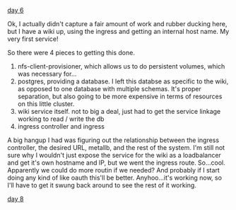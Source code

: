 [day 6](day_06.md)

Ok, I actually didn't capture a fair amount of work and rubber ducking here, but I have a wiki up, using the ingress and getting an internal host name. My very first service!

So there were 4 pieces to getting this done.
1) nfs-client-provisioner, which allows us to do persistent volumes, which was necessary for...
1) postgres, providing a database. I left this databse as specific to the wiki, as opposed to one database with multiple schemas. It's proper separation, but also going to be more expensive in terms of resources on this little cluster.
1) wiki service itself. not to big a deal, just had to get the service linkage working to read / write the db
1) ingress controller and ingress


A big hangup I had was figuring out the relationship between the ingress controller, the desired URL, metallb, and the rest of the system. I'm still not sure why I wouldn't just expose the service for the wiki as a loadbalancer and get it's own hostname and IP, but we went the ingress route. So...cool. Apparently we could do more routin if we needed? And probably if I start doing any kind of like oauth this'll be better. Anyhoo...it's working now, so I'll have to get it swung back around to see the rest of it working.

[day 8](day_08.md)
